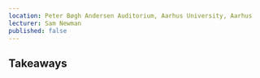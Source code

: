 ```yaml
---
location: Peter Bøgh Andersen Auditorium, Aarhus University, Aarhus
lecturer: Sam Newman
published: false
---
```


## Takeaways